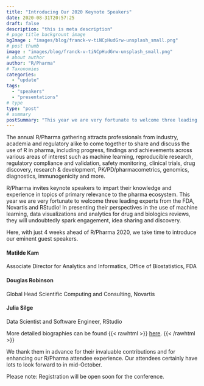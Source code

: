 ```yaml
---
title: "Introducing Our 2020 Keynote Speakers"
date: 2020-08-31T20:57:25
draft: false
description: "this is meta description"
# page title backgrount image
bgImage : "images/blog/franck-v-tiNCpHudGrw-unsplash_small.png"
# post thumb
image : "images/blog/franck-v-tiNCpHudGrw-unsplash_small.png"
# about author
author: "R/Pharma"
# Taxonomies
categories:
  - "update"
tags:
  - "speakers"
  - "presentations"
# type
type: "post"
# summary
postSummary: "This year we are very fortunate to welcome three leading experts from the FDA, Novartis and RStudio!"
---
```


The annual R/Pharma gathering attracts professionals from industry, academia and regulatory alike to come together to share and discuss the use of R in pharma, including progress, findings and achievements across various areas of interest such as machine learning, reproducible research, regulatory compliance and validation, safety monitoring, clinical trials, drug discovery, research & development, PK/PD/pharmacometrics, genomics, diagnostics, immunogenicity and more.

R/Pharma invites keynote speakers to impart their knowledge and experience in topics of primary relevance to the pharma ecosystem. This year we are very fortunate to welcome three leading experts from the FDA, Novartis and RStudio! In presenting their perspectives in the use of machine learning, data visualizations and analytics for drug and biologics reviews, they will undoubtedly spark engagement, idea sharing and discovery.

Here, with just 4 weeks ahead of R/Pharma 2020, we take time to introduce our eminent guest speakers.

#### Matilde Kam
Associate Director for Analytics and Informatics, Office of Biostatistics, FDA

#### Douglas Robinson
Global Head Scientific Computing and Consulting, Novartis

#### Julia Silge
Data Scientist and Software Engineer, RStudio

More detailed biographies can be found 
{{< rawhtml >}}
<a href="/speaker" style="text-decoration: underline;">here</a>.
{{< /rawhtml >}}


We thank them in advance for their invaluable contributions and for enhancing our R/Pharma attendee experience. Our attendees certainly have lots to look forward to in mid-October.  

Please note: Registration will be open soon for the conference.


